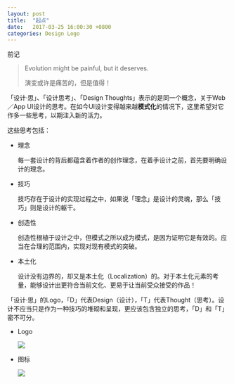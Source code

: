 ```yaml
---
layout: post
title:  "起点"
date:   2017-03-25 16:00:30 +0800
categories: Design Logo
---
```

前记

> Evolution might be painful, but it deserves.
> 
> 演变或许是痛苦的，但是值得！

「设计·思」、「设计思考」、「Design Thoughts」表示的是同一个概念，关于Web／App UI设计的思考。在如今UI设计变得越来越**模式化**的情况下，这里希望对它作多一些思考，以期注入新的活力。

这些思考包括：

* 理念

	每一套设计的背后都蕴含着作者的创作理念，在着手设计之前，首先要明确设计的理念。

* 技巧

	技巧存在于设计的实现过程之中，如果说「理念」是设计的灵魂，那么「技巧」则是设计的躯干。

* 创造性

	创造性根植于设计之中，但模式之所以成为模式，是因为证明它是有效的。应当在合理的范围内，实现对现有模式的突破。

* 本土化

	设计没有边界的，却又是本土化（Localization）的。对于本土化元素的考量，能够设计出更符合当前文化、更易于让当前受众接受的作品！

「设计·思」的Logo，「D」代表Design（设计），「T」代表Thought（思考）。设计不应当只是作为一种技巧的堆砌和呈现，更应该包含独立的思考，「D」和「T」密不可分。

* Logo

	<img src="https://guobxu.github.io/img/Logo.png">

* 图标

	<img src="https://guobxu.github.io/img/Icon.png">















